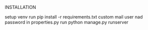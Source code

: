INSTALLATION

setup venv
run pip install -r requirements.txt
custom mail user nad password in properties.py
run python manage.py runserver